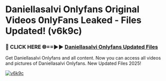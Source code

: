 # Daniellasalvi Onlyfans Original Videos 0nlyFans Leaked - Files Updated! (v6k9c)

<h3>🔴 CLICK HERE 🌐==►► <a href="https://tinyurl.com/ehrbuxhb" rel="nofollow">Daniellasalvi Onlyfans Updated Files</a></h3>

Get Daniellasalvi Onlyfans and all content. Now you can access all videos and pictures of Daniellasalvi Onlyfans. New Updated Files 2025!

[![v6k9c](https://i.imgur.com/lVYEuWS.gif)](https://tinyurl.com/ehrbuxhb)

